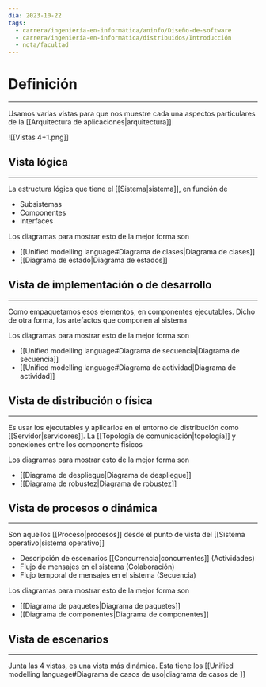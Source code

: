 ```yaml
---
dia: 2023-10-22
tags:
  - carrera/ingeniería-en-informática/aninfo/Diseño-de-software
  - carrera/ingeniería-en-informática/distribuidos/Introducción
  - nota/facultad
---
```

# Definición
---
Usamos varias vistas para que nos muestre cada una aspectos particulares de la [[Arquitectura de aplicaciones|arquitectura]]

![[Vistas 4+1.png]]

## Vista lógica
---
La estructura lógica que tiene el [[Sistema|sistema]], en función de 
* Subsistemas
* Componentes
* Interfaces

Los diagramas para mostrar esto de la mejor forma son
 * [[Unified modelling language#Diagrama de clases|Diagrama de clases]]
 * [[Diagrama de estado|Diagrama de estados]]

## Vista de implementación o de desarrollo
---
Como empaquetamos esos elementos, en componentes ejecutables. Dicho de otra forma, los artefactos que componen al sistema

Los diagramas para mostrar esto de la mejor forma son
 * [[Unified modelling language#Diagrama de secuencia|Diagrama de secuencia]]
 * [[Unified modelling language#Diagrama de actividad|Diagrama de actividad]]

## Vista de distribución o física
---
Es usar los ejecutables y aplicarlos en el entorno de distribución como [[Servidor|servidores]]. La [[Topología de comunicación|topología]] y conexiones entre los componente físicos

Los diagramas para mostrar esto de la mejor forma son
 * [[Diagrama de despliegue|Diagrama de despliegue]]
 * [[Diagrama de robustez|Diagrama de robustez]]

## Vista de procesos o dinámica
---
Son aquellos [[Proceso|procesos]] desde el punto de vista del [[Sistema operativo|sistema operativo]]
* Descripción de escenarios [[Concurrencia|concurrentes]] (Actividades)
* Flujo de mensajes en el sistema (Colaboración)
* Flujo temporal de mensajes en el sistema (Secuencia)

Los diagramas para mostrar esto de la mejor forma son
 * [[Diagrama de paquetes|Diagrama de paquetes]]
 * [[Diagrama de componentes|Diagrama de componentes]]

## Vista de escenarios
---
Junta las 4 vistas, es una vista más dinámica. Esta tiene los [[Unified modelling language#Diagrama de casos de uso|diagrama de casos de ]]